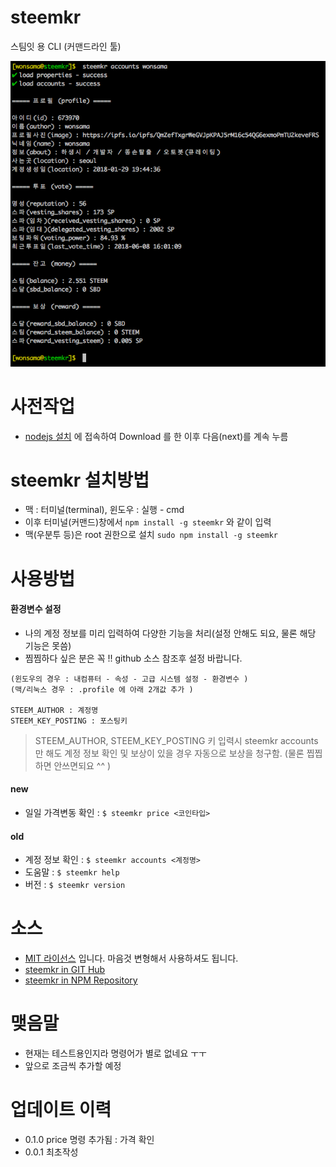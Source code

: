 # steemkr
스팀잇 용 CLI (커맨드라인 툴)

![ss_accounts.png](https://raw.githubusercontent.com/wonsama/steemkr/master/images/ss_accounts.png)

# 사전작업

* [nodejs 설치](https://nodejs.org/) 에 접속하여 Download 를 한 이후 다음(next)를 계속 누름

# steemkr 설치방법

* 맥 : 터미널(terminal), 윈도우 : 실행 - cmd
* 이후 터미널(커맨드)창에서 `npm install -g steemkr` 와 같이 입력
* 맥(우분투 등)은 root 권한으로 설치 `sudo npm install -g steemkr`

# 사용방법

#### 환경변수 설정

* 나의 계정 정보를 미리 입력하여 다양한 기능을 처리(설정 안해도 되요, 물론 해당 기능은 못씀)
* 찜찜하다 싶은 분은 꼭 !! github 소스 참조후 설정 바랍니다.

```
(윈도우의 경우 : 내컴퓨터 - 속성 - 고급 시스템 설정 - 환경변수 )
(맥/리눅스 경우 : .profile 에 아래 2개값 추가 )

STEEM_AUTHOR : 계정명 
STEEM_KEY_POSTING : 포스팅키
```

> STEEM_AUTHOR, STEEM_KEY_POSTING 키 입력시 steemkr accounts 만 해도 계정 정보 확인 및 보상이 있을 경우 자동으로 보상을 청구함.
> (물론 찝찝하면 안쓰면되요 ^^ )

#### new 
* 일일 가격변동 확인 : `$ steemkr price <코인타입>`

#### old
* 계정 정보 확인 : `$ steemkr accounts <계정명>`
* 도움말 : `$ steemkr help`
* 버전 : `$ steemkr version`

# 소스

* [MIT 라이선스](https://ko.wikipedia.org/wiki/MIT_%ED%97%88%EA%B0%80%EC%84%9C) 입니다. 마음것 변형해서 사용하셔도 됩니다.
* [steemkr in GIT Hub](https://github.com/wonsama/steemkr)
* [steemkr in NPM Repository](https://www.npmjs.com/package/steemkr)

# 맺음말

* 현재는 테스트용인지라 명령어가 별로 없네요 ㅜㅜ
* 앞으로 조금씩 추가할 예정

# 업데이트 이력

* 0.1.0 price 명령 추가됨 : 가격 확인
* 0.0.1 최초작성
